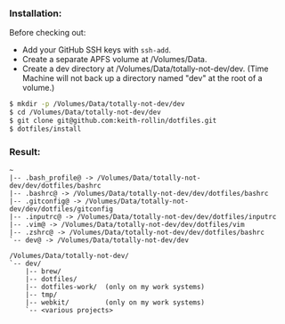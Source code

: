 ### Installation:

Before checking out:

* Add your GitHub SSH keys with `ssh-add`.
* Create a separate APFS volume at /Volumes/Data.
* Create a dev directory at /Volumes/Data/totally-not-dev/dev. (Time Machine will not back up a directory named "dev" at the root of a volume.)

```bash
$ mkdir -p /Volumes/Data/totally-not-dev/dev
$ cd /Volumes/Data/totally-not-dev/dev
$ git clone git@github.com:keith-rollin/dotfiles.git
$ dotfiles/install
```

### Result:

```text
~
|-- .bash_profile@ -> /Volumes/Data/totally-not-dev/dev/dotfiles/bashrc
|-- .bashrc@ -> /Volumes/Data/totally-not-dev/dev/dotfiles/bashrc
|-- .gitconfig@ -> /Volumes/Data/totally-not-dev/dev/dotfiles/gitconfig
|-- .inputrc@ -> /Volumes/Data/totally-not-dev/dev/dotfiles/inputrc
|-- .vim@ -> /Volumes/Data/totally-not-dev/dev/dotfiles/vim
|-- .zshrc@ -> /Volumes/Data/totally-not-dev/dev/dotfiles/bashrc
`-- dev@ -> /Volumes/Data/totally-not-dev/dev

/Volumes/Data/totally-not-dev/
`-- dev/
    |-- brew/
    |-- dotfiles/
    |-- dotfiles-work/  (only on my work systems)
    |-- tmp/
    |-- webkit/         (only on my work systems)
    `-- <various projects>
```
